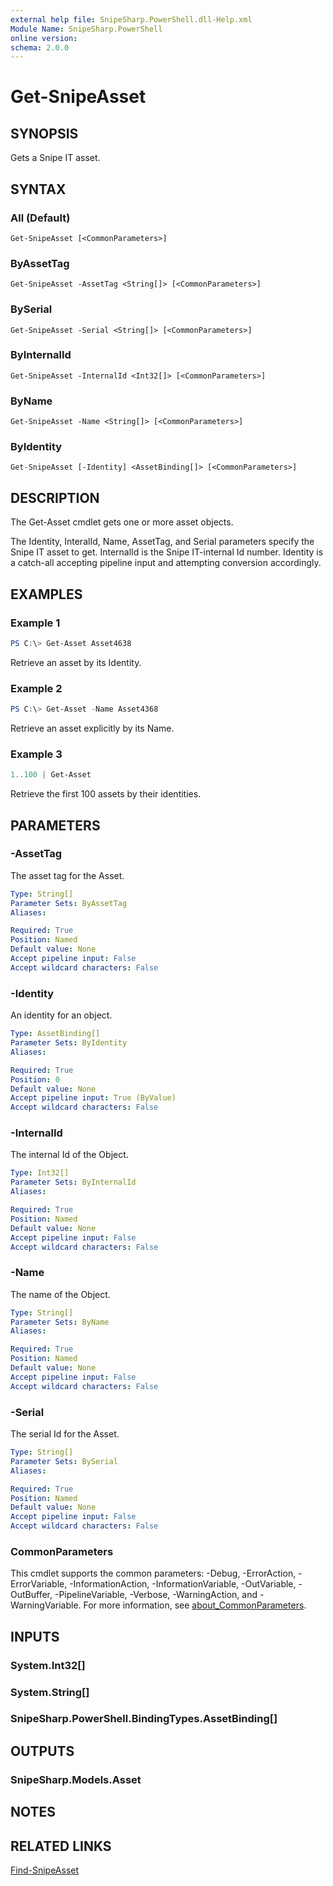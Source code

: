 ```yaml
---
external help file: SnipeSharp.PowerShell.dll-Help.xml
Module Name: SnipeSharp.PowerShell
online version:
schema: 2.0.0
---
```


# Get-SnipeAsset

## SYNOPSIS
Gets a Snipe IT asset.

## SYNTAX

### All (Default)
```
Get-SnipeAsset [<CommonParameters>]
```

### ByAssetTag
```
Get-SnipeAsset -AssetTag <String[]> [<CommonParameters>]
```

### BySerial
```
Get-SnipeAsset -Serial <String[]> [<CommonParameters>]
```

### ByInternalId
```
Get-SnipeAsset -InternalId <Int32[]> [<CommonParameters>]
```

### ByName
```
Get-SnipeAsset -Name <String[]> [<CommonParameters>]
```

### ByIdentity
```
Get-SnipeAsset [-Identity] <AssetBinding[]> [<CommonParameters>]
```

## DESCRIPTION
The Get-Asset cmdlet gets one or more asset objects.

The Identity, InteralId, Name, AssetTag, and Serial parameters specify the Snipe IT asset to get. InternalId is the Snipe IT-internal Id number. Identity is a catch-all accepting pipeline input and attempting conversion accordingly.

## EXAMPLES

### Example 1
```powershell
PS C:\> Get-Asset Asset4638
```

Retrieve an asset by its Identity.

### Example 2
```powershell
PS C:\> Get-Asset -Name Asset4368
```

Retrieve an asset explicitly by its Name.

### Example 3
```powershell
1..100 | Get-Asset
```

Retrieve the first 100 assets by their identities.

## PARAMETERS

### -AssetTag
The asset tag for the Asset.

```yaml
Type: String[]
Parameter Sets: ByAssetTag
Aliases:

Required: True
Position: Named
Default value: None
Accept pipeline input: False
Accept wildcard characters: False
```

### -Identity
An identity for an object.

```yaml
Type: AssetBinding[]
Parameter Sets: ByIdentity
Aliases:

Required: True
Position: 0
Default value: None
Accept pipeline input: True (ByValue)
Accept wildcard characters: False
```

### -InternalId
The internal Id of the Object.

```yaml
Type: Int32[]
Parameter Sets: ByInternalId
Aliases:

Required: True
Position: Named
Default value: None
Accept pipeline input: False
Accept wildcard characters: False
```

### -Name
The name of the Object.

```yaml
Type: String[]
Parameter Sets: ByName
Aliases:

Required: True
Position: Named
Default value: None
Accept pipeline input: False
Accept wildcard characters: False
```

### -Serial
The serial Id for the Asset.

```yaml
Type: String[]
Parameter Sets: BySerial
Aliases:

Required: True
Position: Named
Default value: None
Accept pipeline input: False
Accept wildcard characters: False
```

### CommonParameters
This cmdlet supports the common parameters: -Debug, -ErrorAction, -ErrorVariable, -InformationAction, -InformationVariable, -OutVariable, -OutBuffer, -PipelineVariable, -Verbose, -WarningAction, and -WarningVariable. For more information, see [about_CommonParameters](http://go.microsoft.com/fwlink/?LinkID=113216).

## INPUTS

### System.Int32[]

### System.String[]

### SnipeSharp.PowerShell.BindingTypes.AssetBinding[]

## OUTPUTS

### SnipeSharp.Models.Asset

## NOTES

## RELATED LINKS

[Find-SnipeAsset](Find-SnipeAsset.md)

